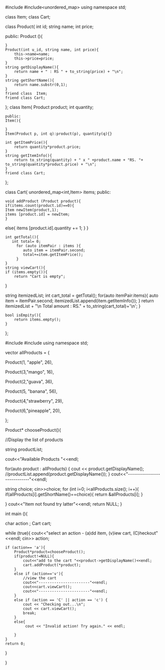 #include<string>
#include<unordered_map>
using namespace std;

class Item;
class Cart;

class Product{
int id;
string name;
int price;

public:
    Product (){

    }
    Product(int u_id, string name, int price){
        this->name=name;
        this->price=price;
    }
    string getDisplayName(){
        return name + " : RS " + to_string(price) + "\n";
    }
    string getShortName(){
        return name.substr(0,1);
    }
    friend class  Item;
    friend class Cart;
};
class Item{
    Product product;
    int quantity;

    public:
    Item(){

    }
    Item(Product p, int q):product(p), quantity(q){}

    int getItemPrice(){
        return quantity*product.price;
    }
    string getItemInfo(){
        return to_string(quantity) + " x " +product.name + "RS. "+ to_string(quantity*product.price) + "\n";
    }
    friend class Cart;

};

class Cart{
    unordered_map<int,Item> items;
public:

    void addProduct (Product product){
    if(items.count(product.id)==0){
    Item newItem(product,1);
    items [product.id] = newItem;
    }

else{
    items [product.id].quantity += 1;
    }
}

    int getTotal(){
       int total= 0;
         for (auto itemPair : items ){
            auto item = itemPair.second;
            total+=item.getItemPrice();
         }
    }
    string viewCart(){
    if (items.empty()){
        return "Cart is empty";
}

string itemizedList;
    int cart_total = getTotal();
    for(auto itemPair:items){
        auto item = itemPair.second;
        itemizedList.append(item.getItemInfo());
    }
    return itemizedList + "\n Total amount : RS." + to_string(cart_total)+'\n';
}

    bool isEmpity(){
        return items.empty();
    }
};


#include<iostream>
#include<vector>
using namespace std;

vector<Product> allProducts = {

Product(1, "apple", 26),

Product(3,"mango", 16),

Product(2,"guava", 36),

Product(5, "banana", 56),

Product(4,"strawberry", 29),

Product(6,"pineapple", 20),

};

Product* chooseProduct(){

//Display the list of products

string productList;

cout<<"Available Products "<<endl;

for(auto product : allProducts) {
         cout << product.getDisplayName();
     //productList.append(product.getDisplayName());
}
cout<<"----------------------------"<<endl;

string choice;
cin>>choice;
for (int i=0; i<allProducts.size(); i++){
    if(allProducts[i].getShortName()==choice){
        return &allProducts[i];
    }

}
cout<<"Item not found try latter"<<endl;
return NULL;
}

int main (){

char action ;
Cart cart;

while (true){
    cout<<"select an action - (a)dd item, (v)iew cart, (C)heckout"<<endl;
    cin>> action;

    if (action== 'a'){
        Product*product=chooseProduct();
        if(product!=NULL){
            cout<<"add to the cart "<<product->getDisplayName()<<endl;
            cart.addProduct(*product);
        }
        else if (action=='v'){
            //view the cart 
            cout<<"-----------------------"<<endl;
            cout<<cart.viewCart();
            cout<<"-----------------------"<<endl;
        }
        else if (action == 'C' || action == 'c') {
            cout << "Checking out...\n";
            cout << cart.viewCart();
            break;
        }
        else{
             cout << "Invalid action! Try again." << endl;

        }
    }
    return 0;
}

}
